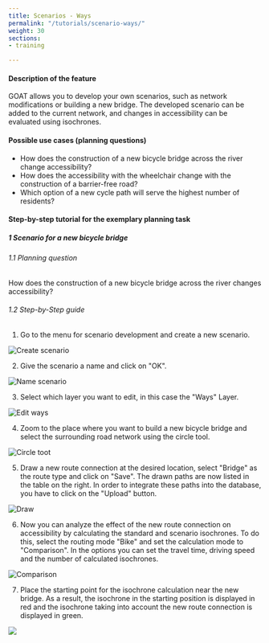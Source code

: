 ```yaml
---
title: Scenarios - Ways
permalink: "/tutorials/scenario-ways/"
weight: 30
sections:
- training

---
```

#### Description of the feature

GOAT allows you to develop your own scenarios, such as network modifications or building a new bridge. The developed scenario can be added to the current network, and changes in accessibility can be evaluated using isochrones.

#### Possible use cases (planning questions)

* How does the construction of a new bicycle bridge across the river change accessibility?
* How does the accessibility with the wheelchair change with the construction of a barrier-free road?
* Which option of a new cycle path will serve the highest number of residents?

#### Step-by-step tutorial for the exemplary planning task

##### 1 Scenario for a new bicycle bridge

###### 1.1 Planning question

How does the construction of a new bicycle bridge across the river changes accessibility?

###### 1.2 Step-by-Step guide

1. Go to the menu for scenario development and create a new scenario.

<img src="/images/training_materials/Scenario_POIs/create_scenario.webp"  alt="Create scenario" style="max-height:150px;"/>

2. Give the scenario a name and click on "OK".

<img src="/images/new_bridge_scenario.png"  alt="Name scenario" style="max-height:200px;"/>

3. Select which layer you want to edit, in this case the "Ways" Layer.

<img src="/images/training_materials/Scenario_building/scenario_ways.webp"  alt="Edit ways" style="max-height:300px;"/>

4. Zoom to the place where you want to build a new bicycle bridge and select the surrounding road network using the circle tool.

<img src="/images/training_materials/Scenario_building/circle_scenario.webp"  alt="Circle toot" style="max-height:300px;"/>

5. Draw a new route connection at the desired location, select "Bridge" as the route type and click on "Save". The drawn paths are now listed in the table on the right. In order to integrate these paths into the database, you have to click on the "Upload" button.

<img src="/images/training_materials/Scenario_building/bridge_building.webp"  alt="Draw" style="max-height:300px;"/>

6. Now you can analyze the effect of the new route connection on accessibility by calculating the standard and scenario isochrones. To do this, select the routing mode "Bike" and set the calculation mode to "Comparison". In the options you can set the travel time, driving speed and the number of calculated isochrones.

<img src="/images/training_materials/Scenario_building/comparison.webp"  alt="Comparison" style="max-height:400px;"/>

7. Place the starting point for the isochrone calculation near the new bridge. As a result, the isochrone in the starting position is displayed in red and the isochrone taking into account the new route connection is displayed in green.

![](/images/training_materials/Scenario_building/result-isochrone.webp)